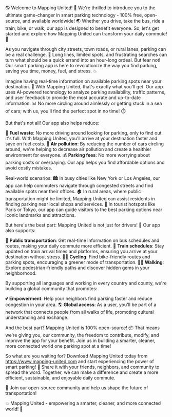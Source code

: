 🌎 Welcome to Mapping United! 🌈 We're thrilled to introduce you to the ultimate game-changer in smart parking technology - 100% free, open-source, and available worldwide! 🌏 Whether you drive, take the bus, ride a train, bike, or walk, our app is designed to benefit everyone. So, let's get started and explore how Mapping United can transform your daily commute! 🚀

As you navigate through city streets, town roads, or rural lanes, parking can be a real challenge. 🤯 Long lines, limited spots, and frustrating searches can turn what should be a quick errand into an hour-long ordeal. But fear not! Our smart parking app is here to revolutionize the way you find parking, saving you time, money, fuel, and stress. 💥

Imagine having real-time information on available parking spots near your destination. 📍 With Mapping United, that's exactly what you'll get. Our app uses AI-powered technology to analyze parking availability, traffic patterns, and user feedback to provide the most accurate and up-to-date information. 📊 No more circling around aimlessly or getting stuck in a sea of cars; with us, you'll find the perfect spot in no time! ⏱️

But that's not all! Our app also helps reduce:

💸 **Fuel waste**: No more driving around looking for parking, only to find out it's full. With Mapping United, you'll arrive at your destination faster and save on fuel costs.
🌿 **Air pollution**: By reducing the number of cars circling around, we're helping to decrease air pollution and create a healthier environment for everyone.
💰 **Parking fees**: No more worrying about parking costs or overpaying. Our app helps you find affordable options and avoid costly mistakes.

Real-world scenarios:
🏙️ In busy cities like New York or Los Angeles, our app can help commuters navigate through congested streets and find available spots near their offices.
🏠 In rural areas, where public transportation might be limited, Mapping United can assist residents in finding parking near local shops and services.
🌊 In tourist hotspots like Paris or Tokyo, our app can guide visitors to the best parking options near iconic landmarks and attractions.

But here's the best part: Mapping United is not just for drivers! 🚗 Our app also supports:

🚌 **Public transportation**: Get real-time information on bus schedules and routes, making your daily commute more efficient.
🚂 **Train schedules**: Stay updated on train arrival times and platforms, ensuring you arrive at your destination without stress.
🚴‍♂️ **Cycling**: Find bike-friendly routes and parking spots, encouraging a greener mode of transportation.
🏃‍♀️ **Walking**: Explore pedestrian-friendly paths and discover hidden gems in your neighborhood.

By supporting all languages and working in every country and county, we're building a global community that promotes:

💕 **Empowerment**: Help your neighbors find parking faster and reduce congestion in your area.
🌎 **Global access**: As a user, you'll be part of a network that connects people from all walks of life, promoting cultural understanding and exchange.

And the best part? Mapping United is 100% open-source! 📦 That means we're giving you, our community, the freedom to contribute, modify, and improve the app for your benefit. Join us in building a smarter, cleaner, more connected world one parking spot at a time!

So what are you waiting for? Download Mapping United today from https://www.mapping-united.com and start experiencing the power of smart parking! 📲 Share it with your friends, neighbors, and community to spread the word. Together, we can make a difference and create a more efficient, sustainable, and enjoyable daily commute.

🎉 Join our open-source community and help us shape the future of transportation!

💥 Mapping United - empowering a smarter, cleaner, and more connected world! 🌟